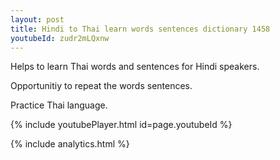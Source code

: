 ```yaml
---
layout: post
title: Hindi to Thai learn words sentences dictionary 1458 
youtubeId: zudr2mLQxnw
---
```

 
 
Helps to learn Thai words and sentences for Hindi speakers.

Opportunitiy to repeat the words sentences. 

Practice Thai language. 
 
{% include youtubePlayer.html id=page.youtubeId %}
 
 
{% include analytics.html %}